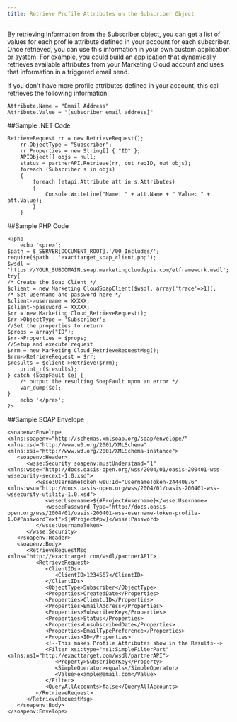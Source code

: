 ```yaml
---
title: Retrieve Profile Attributes on the Subscriber Object
---
```

By retrieving information from the Subscriber object, you can get a list of values for each profile attribute defined in your account for each subscriber. Once retrieved, you can use this information in your own custom application or system. For example, you could build an application that dynamically retrieves available attributes from your Marketing Cloud account and uses that information in a triggered email send.

If you don't have more profile attributes defined in your account, this call retrieves the following information:
```
Attribute.Name = "Email Address"
Attribute.Value = "[subscriber email address]"
```

##Sample .NET Code 
```
RetrieveRequest rr = new RetrieveRequest();
    rr.ObjectType = "Subscriber";
    rr.Properties = new String[] { "ID" };
    APIObject[] objs = null;
    status = partnerAPI.Retrieve(rr, out reqID, out objs);
    foreach (Subscriber s in objs)
    {
        foreach (etapi.Attribute att in s.Attributes)
        {
            Console.WriteLine("Name: " + att.Name + " Value: " + att.Value);
        }
    }
```
##Sample PHP Code 
```
<?php
    echo '<pre>';
$path = $_SERVER[DOCUMENT_ROOT].'/00 Includes/';
require($path . 'exacttarget_soap_client.php');
$wsdl = 'https://YOUR_SUBDOMAIN.soap.marketingcloudapis.com/etframework.wsdl';
try{
/* Create the Soap Client */
$client = new Marketing CloudSoapClient($wsdl, array('trace'=>1));
/* Set username and password here */
$client->username = XXXXX;
$client->password = XXXXX;
$rr = new Marketing Cloud_RetrieveRequest();
$rr->ObjectType = 'Subscriber';
//Set the properties to return
$props = array("ID");
$rr->Properties = $props;
//Setup and execute request
$rrm = new Marketing Cloud_RetrieveRequestMsg();
$rrm->RetrieveRequest = $rr;
$results = $client->Retrieve($rrm);
    print_r($results);
} catch (SoapFault $e) {
    /* output the resulting SoapFault upon an error */
    var_dump($e);
}
    echo '</pre>';
?>
```
##Sample SOAP Envelope
```
<soapenv:Envelope xmlns:soapenv="http://schemas.xmlsoap.org/soap/envelope/" xmlns:xsd="http://www.w3.org/2001/XMLSchema" xmlns:xsi="http://www.w3.org/2001/XMLSchema-instance">
   <soapenv:Header>
      <wsse:Security soapenv:mustUnderstand="1" xmlns:wsse="http://docs.oasis-open.org/wss/2004/01/oasis-200401-wss-wssecurity-secext-1.0.xsd">
         <wsse:UsernameToken wsu:Id="UsernameToken-24440876" xmlns:wsu="http://docs.oasis-open.org/wss/2004/01/oasis-200401-wss-wssecurity-utility-1.0.xsd">
            <wsse:Username>${#Project#username}</wsse:Username>
            <wsse:Password Type="http://docs.oasis-open.org/wss/2004/01/oasis-200401-wss-username-token-profile-1.0#PasswordText">${#Project#pw}</wsse:Password>
         </wsse:UsernameToken>
      </wsse:Security>
   </soapenv:Header>
   <soapenv:Body>
      <RetrieveRequestMsg xmlns="http://exacttarget.com/wsdl/partnerAPI">
         <RetrieveRequest>
            <ClientIDs>
               <ClientID>1234567</ClientID>
            </ClientIDs>
            <ObjectType>Subscriber</ObjectType>
            <Properties>CreatedDate</Properties>
            <Properties>Client.ID</Properties>
            <Properties>EmailAddress</Properties>
            <Properties>SubscriberKey</Properties>
            <Properties>Status</Properties>
            <Properties>UnsubscribedDate</Properties>
            <Properties>EmailTypePreference</Properties>
            <Properties>ID</Properties>
            <!--This makes Profile Attributes show in the Results-->
            <Filter xsi:type="ns1:SimpleFilterPart" xmlns:ns1="http://exacttarget.com/wsdl/partnerAPI">
               <Property>SubscriberKey</Property>
               <SimpleOperator>equals</SimpleOperator>
               <Value>example@email.com</Value>
            </Filter>
            <QueryAllAccounts>false</QueryAllAccounts>
         </RetrieveRequest>
      </RetrieveRequestMsg>
   </soapenv:Body>
</soapenv:Envelope>
```
         